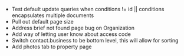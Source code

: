 * Test default update queries when conditions != id || conditions encapsulates multiple documents
* Pull out default page size
* Address brief not found page bug on Organization
* Add way of letting user know about access code
* Switch contact.business to be bottom level, this will allow for sorting
* Add photos tab to property page
